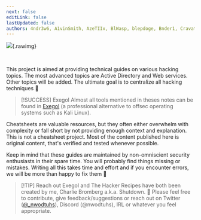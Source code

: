 ```yaml
---
next: false
editLink: false
lastUpdated: false
authors: 4ndr3w6, A1vinSmith, AzeTIIx, BlWasp, blepdoge, Bnder1, CravateRouge, Croumi, CryingWelkin, CyrilleFranchet, Hackndo, KenjiEndo15, Lamber-maybe, LucasParsy, NaxnN, PfiatDe, Pri3st, ShutdownRepo, ThePirateWhoSmellsOfSunflowers, WoBuGs, Yaxxine7, almandin, amirr0r, clem9669, dreamkinn, fransosiche, itbelongsinamuseum, joker2a, lap1nou, mauricelambert, mpgn, noraj, nuts7, p0dalirius, sckdev, skileau
---
```


![](<assets/welcome.png>){.rawimg}

<br>

This project is aimed at providing technical guides on various hacking topics. The most advanced topics are Active Directory and Web services. Other topics will be added. The ultimate goal is to centralize all hacking techniques :eyes:

> [!SUCCESS] Exegol
> Almost all tools mentioned in theses notes can be found in [Exegol](https://exegol.rtfd.io) (a professional alternative to offsec operating systems such as Kali Linux).

Cheatsheets are valuable resources, but they often either overwhelm with complexity or fall short by not providing enough context and explanation. This is not a cheatsheet project. Most of the content published here is original content, that's verified and tested whenever possible.

Keep in mind that these guides are maintained by non-omniscient security enthusiasts in their spare time. You will probably find things missing or mistakes. Writing all this takes time and effort and if you encounter errors, we will be more than happy to fix them :pray:

> [!TIP] Reach out
> Exegol and The Hacker Recipes have both been created by me, Charlie Bromberg a.k.a. Shutdown.
> :mega: Please feel free to contribute, give feedback/suggestions or reach out on Twitter  ([@\_nwodtuhs](https://twitter.com/\_nwodtuhs)), Discord (@nwodtuhs), IRL or whatever you feel appropriate.
